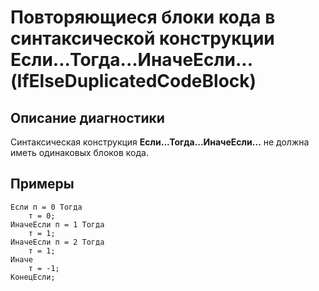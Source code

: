 # Повторяющиеся блоки кода в синтаксической конструкции Если...Тогда...ИначеЕсли... (IfElseDuplicatedCodeBlock)

<!-- Блоки выше заполняются автоматически, не трогать -->
## Описание диагностики

Синтаксическая конструкция **Если...Тогда...ИначеЕсли...** не должна иметь одинаковых блоков кода.

## Примеры

```bsl
Если п = 0 Тогда
    т = 0;
ИначеЕсли п = 1 Тогда
    т = 1;
ИначеЕсли п = 2 Тогда
    т = 1;
Иначе
    т = -1;
КонецЕсли;
```
